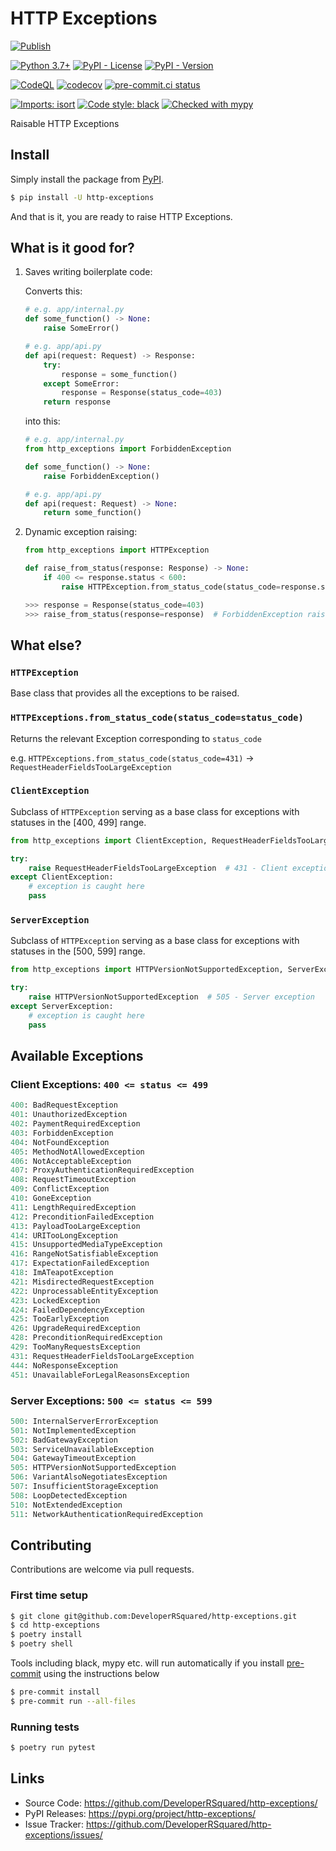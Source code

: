 # HTTP Exceptions

[![Publish](https://github.com/DeveloperRSquared/http-exceptions/actions/workflows/publish.yml/badge.svg)](https://github.com/DeveloperRSquared/http-exceptions/actions/workflows/publish.yml)

[![Python 3.7+](https://img.shields.io/badge/python-3.7+-brightgreen.svg)](#http-exceptions)
[![PyPI - License](https://img.shields.io/pypi/l/http-exceptions.svg)](LICENSE)
[![PyPI - Version](https://img.shields.io/pypi/v/http-exceptions.svg)](https://pypi.org/project/http-exceptions)

[![CodeQL](https://github.com/DeveloperRSquared/http-exceptions/actions/workflows/codeql-analysis.yml/badge.svg)](https://github.com/DeveloperRSquared/http-exceptions/actions/workflows/codeql-analysis.yml)
[![codecov](https://codecov.io/gh/DeveloperRSquared/http-exceptions/branch/main/graph/badge.svg?token=8SJ30A2GV7)](https://codecov.io/gh/DeveloperRSquared/http-exceptions)
[![pre-commit.ci status](https://results.pre-commit.ci/badge/github/DeveloperRSquared/http-exceptions/main.svg)](https://results.pre-commit.ci/latest/github/DeveloperRSquared/http-exceptions/main)

[![Imports: isort](https://img.shields.io/badge/%20imports-isort-%231674b1?style=flat&labelColor=ef8336)](https://pycqa.github.io/isort/)
[![Code style: black](https://img.shields.io/badge/code%20style-black-000000.svg)](https://github.com/psf/black)
[![Checked with mypy](http://www.mypy-lang.org/static/mypy_badge.svg)](http://mypy-lang.org/)

Raisable HTTP Exceptions

## Install

Simply install the package from [PyPI](https://pypi.org/project/http-exceptions/).

```sh
$ pip install -U http-exceptions
```

And that is it, you are ready to raise HTTP Exceptions.

## What is it good for?

1. Saves writing boilerplate code:

   Converts this:

   ```py
   # e.g. app/internal.py
   def some_function() -> None:
       raise SomeError()

   # e.g. app/api.py
   def api(request: Request) -> Response:
       try:
           response = some_function()
       except SomeError:
           response = Response(status_code=403)
       return response
   ```

   into this:

   ```py
   # e.g. app/internal.py
   from http_exceptions import ForbiddenException

   def some_function() -> None:
       raise ForbiddenException()

   # e.g. app/api.py
   def api(request: Request) -> None:
       return some_function()
   ```

2. Dynamic exception raising:

   ```py
   from http_exceptions import HTTPException

   def raise_from_status(response: Response) -> None:
       if 400 <= response.status < 600:
           raise HTTPException.from_status_code(status_code=response.status_code)(message=response.text)
   ```

   ```py
   >>> response = Response(status_code=403)
   >>> raise_from_status(response=response)  # ForbiddenException raised
   ```

## What else?

### `HTTPException`

Base class that provides all the exceptions to be raised.

### `HTTPExceptions.from_status_code(status_code=status_code)`

Returns the relevant Exception corresponding to `status_code`

e.g. `HTTPExceptions.from_status_code(status_code=431)` -> `RequestHeaderFieldsTooLargeException`

### `ClientException`

Subclass of `HTTPException` serving as a base class for exceptions with statuses in the [400, 499] range.

```py
from http_exceptions import ClientException, RequestHeaderFieldsTooLargeException

try:
    raise RequestHeaderFieldsTooLargeException  # 431 - Client exception
except ClientException:
    # exception is caught here
    pass
```

### `ServerException`

Subclass of `HTTPException` serving as a base class for exceptions with statuses in the [500, 599] range.

```py
from http_exceptions import HTTPVersionNotSupportedException, ServerException

try:
    raise HTTPVersionNotSupportedException  # 505 - Server exception
except ServerException:
    # exception is caught here
    pass
```

## Available Exceptions

### Client Exceptions: `400 <= status <= 499`

```py
400: BadRequestException
401: UnauthorizedException
402: PaymentRequiredException
403: ForbiddenException
404: NotFoundException
405: MethodNotAllowedException
406: NotAcceptableException
407: ProxyAuthenticationRequiredException
408: RequestTimeoutException
409: ConflictException
410: GoneException
411: LengthRequiredException
412: PreconditionFailedException
413: PayloadTooLargeException
414: URITooLongException
415: UnsupportedMediaTypeException
416: RangeNotSatisfiableException
417: ExpectationFailedException
418: ImATeapotException
421: MisdirectedRequestException
422: UnprocessableEntityException
423: LockedException
424: FailedDependencyException
425: TooEarlyException
426: UpgradeRequiredException
428: PreconditionRequiredException
429: TooManyRequestsException
431: RequestHeaderFieldsTooLargeException
444: NoResponseException
451: UnavailableForLegalReasonsException
```

### Server Exceptions: `500 <= status <= 599`

```py
500: InternalServerErrorException
501: NotImplementedException
502: BadGatewayException
503: ServiceUnavailableException
504: GatewayTimeoutException
505: HTTPVersionNotSupportedException
506: VariantAlsoNegotiatesException
507: InsufficientStorageException
508: LoopDetectedException
510: NotExtendedException
511: NetworkAuthenticationRequiredException
```

## Contributing

Contributions are welcome via pull requests.

### First time setup

```sh
$ git clone git@github.com:DeveloperRSquared/http-exceptions.git
$ cd http-exceptions
$ poetry install
$ poetry shell
```

Tools including black, mypy etc. will run automatically if you install [pre-commit](https://pre-commit.com) using the instructions below

```sh
$ pre-commit install
$ pre-commit run --all-files
```

### Running tests

```sh
$ poetry run pytest
```

## Links

- Source Code: <https://github.com/DeveloperRSquared/http-exceptions/>
- PyPI Releases: <https://pypi.org/project/http-exceptions/>
- Issue Tracker: <https://github.com/DeveloperRSquared/http-exceptions/issues/>
